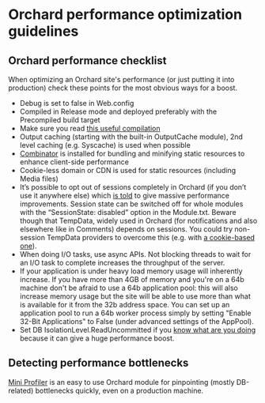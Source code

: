 # Orchard performance optimization guidelines



## Orchard performance checklist

When optimizing an Orchard site's performance (or just putting it into production) check these points for the most obvious ways for a boost.

- Debug is set to false in Web.config
- Compiled in Release mode and deployed preferably with the Precompiled build target
- Make sure you read [this useful compilation](http://msdn.microsoft.com/en-us/library/ee377050.aspx)
- Output caching (starting with the built-in OutputCache module), 2nd level caching (e.g. Syscache) is used when possible
- [Combinator](https://orchard.codeplex.com/workitem/18793) is installed for bundling and minifying static resources to enhance client-side performance
- Cookie-less domain or CDN is used for static resources (including Media files)
- It’s possible to opt out of sessions completely in Orchard (if you don’t use it anywhere else) which [is told](https://orchard.codeplex.com/workitem/18793) to give massive performance improvements. Session state can be switched off for whole modules with the “SessionState: disabled” option in the Module.txt. Beware though that TempData, widely used in Orchard (for notifications and also elsewhere like in Comments) depends on sessions. You could try non-session TempData providers to overcome this (e.g. with [a cookie-based one](https://github.com/NuGet/NuGetGallery/blob/master/src/NuGetGallery/Infrastructure/CookieTempDataProvider.cs)).
- When doing I/O tasks, use async APIs. Not blocking threads to wait for an I/O task to complete increases the throughput of the server.
- If your application is under heavy load memory usage will inherently increase. If you have more than 4GB of memory and you're on a 64b machine don't be afraid to use a 64b application pool: this will also increase memory usage but the site will be able to use more than what is available for it from the 32b address space. You can set up an application pool to run a 64b worker process simply by setting "Enable 32-Bit Applications" to False (under advanced settings of the AppPool).
- Set DB IsolationLevel.ReadUncommitted if you [know what are you doing](http://stackoverflow.com/questions/2471055/why-use-a-read-uncommitted-isolation-level) because it can give a huge performance boost.


## Detecting performance bottlenecks

[Mini Profiler](https://orchardprofiler.codeplex.com/) is an easy to use Orchard module for pinpointing (mostly DB-related) bottlenecks quickly, even on a production machine.